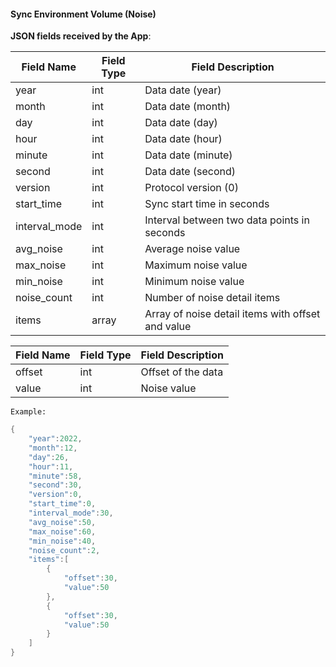 #### Sync Environment Volume (Noise)


**JSON fields received by the App**:

| Field Name     | Field Type | Field Description             |
| -------------- | ---------- | ---------------------------- |
| year           | int        | Data date (year)              |
| month          | int        | Data date (month)             |
| day            | int        | Data date (day)               |
| hour           | int        | Data date (hour)              |
| minute         | int        | Data date (minute)            |
| second         | int        | Data date (second)            |
| version        | int        | Protocol version (0)          |
| start_time     | int        | Sync start time in seconds    |
| interval_mode  | int        | Interval between two data points in seconds |
| avg_noise      | int        | Average noise value            |
| max_noise      | int        | Maximum noise value            |
| min_noise      | int        | Minimum noise value            |
| noise_count    | int        | Number of noise detail items   |
| items          | array      | Array of noise detail items with offset and value |

| Field Name | Field Type | Field Description |
| ---------- | ---------- | ----------------- |
| offset     | int        | Offset of the data |
| value      | int        | Noise value        |

`Example:`

```c
{
    "year":2022,
    "month":12,
    "day":26,
    "hour":11,
    "minute":58,
    "second":30,
    "version":0,
    "start_time":0,
    "interval_mode":30,
    "avg_noise":50,
    "max_noise":60,
    "min_noise":40,
    "noise_count":2,
    "items":[
        {
            "offset":30,
            "value":50
        },
        {
            "offset":30,
            "value":50
        }
    ]
}
```